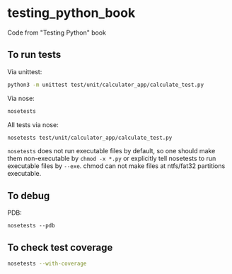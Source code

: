 # testing_python_book

Code from "Testing Python" book

## To run tests

Via unittest:
```bash
python3 -m unittest test/unit/calculator_app/calculate_test.py
```

Via nose:
```bash
nosetests
```

All tests via nose:
```bash
nosetests test/unit/calculator_app/calculate_test.py
```

`nosetests` does not run executable files by default, so one should make them non-executable by `chmod -x *.py` or
explicitly tell nosetests to run executable files by `--exe`. chmod can not make files at ntfs/fat32 partitions
executable.

## To debug

PDB:
```python3
nosetests --pdb
```

## To check test coverage

```bash
nosetests --with-coverage
```